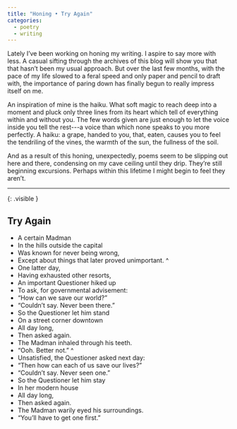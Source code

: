 ```yaml
---
title: "Honing • Try Again"
categories:
  - poetry
  - writing
---
```


Lately I’ve been working on honing my writing. I aspire to say more with less. A casual sifting
through the archives of this blog will show you that that hasn’t been my usual approach. But over
the last few months, with the pace of my life slowed to a feral speed and only paper and pencil to
draft with, the importance of paring down has finally begun to really impress itself on me.

An inspiration of mine is the haiku. What soft magic to reach deep into a moment and pluck only
three lines from its heart which tell of everything within and without you. The few words given are
just enough to let the voice inside you tell the rest---a voice than which none speaks to you more
perfectly. A haiku: a grape, handed to you, that, eaten, causes you to feel the tendriling of the
vines, the warmth of the sun, the fullness of the soil.

And as a result of this honing, unexpectedly, poems seem to be slipping out here and there,
condensing on my cave ceiling until they drip. They’re still beginning excursions. Perhaps within
this lifetime I might begin to feel they aren’t.

* * *
{: .visible }

<section class="poem" markdown="1">

## Try Again

- A certain Madman
- In the hills outside the capital
- Was known for never being wrong,
- Except about things that later proved unimportant.
^
- One latter day,
- Having exhausted other resorts,
- An important Questioner hiked up
- To ask, for governmental advisement:
- “How can we save our world?”
- “Couldn’t say. Never been there.”
- So the Questioner let him stand
- On a street corner downtown
- All day long,
- Then asked again.
- The Madman inhaled through his teeth.
- “Ooh. Better not.”
^
- Unsatisfied, the Questioner asked next day:
- “Then how can each of us save our lives?”
- “Couldn’t say. Never seen one.”
- So the Questioner let him stay
- In her modern house
- All day long,
- Then asked again.
- The Madman warily eyed his surroundings.
- “You’ll have to get one first.”

</section>

